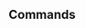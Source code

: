 <!-- Space: AnsibleRoleDocker -->
<!-- Parent: Project -->
<!-- Title: Commands -->

<!-- Label: AnsibleRoleDocker -->
<!-- Label: Project -->
<!-- Label: Commands -->
<!-- Include: docs/disclaimer.md -->
<!-- Include: ac:toc -->

## Commands
